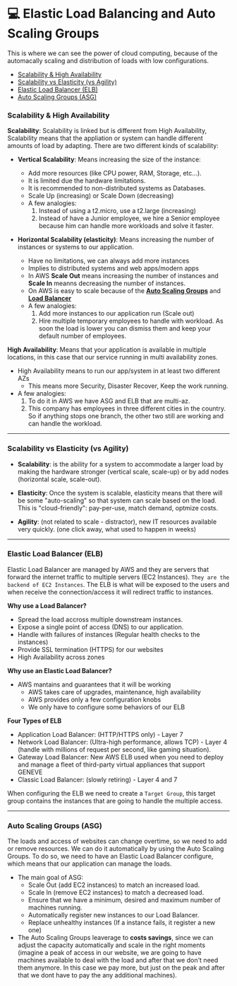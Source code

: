 # 💻 Elastic Load Balancing and Auto Scaling Groups

This is where we can see the power of cloud computing, because of the automacally scaling and distribution of loads with low configurations.

- [Scalability & High Availability](#scalability--high-availability)
- [Scalability vs Elasticity (vs Agility)](#scalability-vs-elasticity-vs-agility)
- [Elastic Load Balancer (ELB)](#elastic-load-balancer-elb)
- [Auto Scaling Groups (ASG)](#auto-scaling-groups-asg)

### Scalability & High Availability

**Scalability**: Scalability is linked but is different from High Availability, Scalability means that the appliation or system can handle different amounts of load by adapting. There are two different kinds of scalability:

- **Vertical Scalability**: Means increasing the size of the instance:

  - Add more resources (like CPU power, RAM, Storage, etc...).
  - It is limited due the hardware limitations.
  - It is recommended to non-distributed systems as Databases.
  - Scale Up (increasing) or Scale Down (decreasing)
  - A few analogies:
    1. Instead of using a t2.micro, use a t2.large (increasing)
    2. Instead of have a Junior employee, we hire a Senior employee because him can handle more workloads and solve it faster.

- **Horizontal Scalability (elasticity)**: Means increasing the number of instances or systems to our application.
  - Have no limitations, we can always add more instances
  - Implies to distributed systems and web apps/modern apps
  - In AWS **Scale Out** means increasing the number of instances and **Scale In** meanns decreasing the number of instances.
  - On AWS is easy to scale because of the [**Auto Scaling Groups**](#auto-scaling-groups-asg) and [**Load Balancer**](#elastic-load-balancer-elb)
  - A few analogies:
    1. Add more instances to our application run (Scale out)
    2. Hire multiple temporary employees to handle with workload. As soon the load is lower you can dismiss them and keep your default number of employees.

**High Availability**: Means that your application is available in multiple locations, in this case that our service running in multi availability zones.

- High Availability means to run our app/system in at least two different AZs
  - This means more Security, Disaster Recover, Keep the work running.
- A few analogies:
  1. To do it in AWS we have ASG and ELB that are multi-az.
  2. This company has employees in three different cities in the country. So if anything stops one branch, the other two still are working and can handle the workload.

---

### Scalability vs Elasticity (vs Agility)

- **Scalability**: is the ability for a system to accommodate a larger load by making the hardware stronger (vertical scale, scale-up) or by add nodes (horizontal scale, scale-out).

- **Elasticity**: Once the system is scalable, elasticity means that there will be some "auto-scaling" so that system can scale based on the load. This is "cloud-friendly": pay-per-use, match demand, optmize costs.

- **Agility**: (not related to scale - distractor), new IT resources available very quickly. (one click away, what used to happen in weeks)

---

### Elastic Load Balancer (ELB)

Elastic Load Balancer are managed by AWS and they are servers that forward the internet traffic to multiple servers (EC2 Instances). `They are the backend of EC2 Instances`. The ELB is what will be exposed to the users and when receive the connection/access it will redirect traffic to instances.

**Why use a Load Balancer?**

- Spread the load accross multiple downstream instances.
- Expose a single point of access (DNS) to our application.
- Handle with failures of instances (Regular health checks to the instances)
- Provide SSL termination (HTTPS) for our websites
- High Availability across zones

**Why use an Elastic Load Balancer?**

- AWS mantains and guarantees that it will be working
  - AWS takes care of upgrades, maintenance, high availability
  - AWS provides only a few configuration knobs
  - We only have to configure some behaviors of our ELB

**Four Types of ELB**

- Application Load Balancer: (HTTP/HTTPS only) - Layer 7
- Network Load Balancer: (Ultra-high performance, allows TCP) - Layer 4 (handle with millions of request per second, like gaming situation).
- Gateway Load Balancer: New AWS ELB used when you need to deploy and manage a fleet of third-party virtual appliances that support GENEVE
- Classic Load Balancer: (slowly retiring) - Layer 4 and 7

When configuring the ELB we need to create a `Target Group`, this target group contains the instances that are going to handle the multiple access.

---

### Auto Scaling Groups (ASG)

The loads and access of websites can change overtime, so we need to add or remove resources. We can do it automatically by using the Auto Scaling Groups. To do so, we need to have an Elastic Load Balancer configure, which means that our application can manage the loads.

- The main goal of ASG:
  - Scale Out (add EC2 instances) to match an increased load.
  - Scale In (remove EC2 instances) to match a decreased load.
  - Ensure that we have a minimum, desired and maximum number of machines running.
  - Automatically register new instances to our Load Balancer.
  - Replace unhealthy instances (If a instance fails, it register a new one)
- The Auto Scaling Groups leaverage to **costs savings**, since we can adjust the capacity automatically and scale in the right moments (imagine a peak of access in our website, we are going to have machines available to deal with the load and after that we don't need them anymore. In this case we pay more, but just on the peak and after that we dont have to pay the any additional machines).
